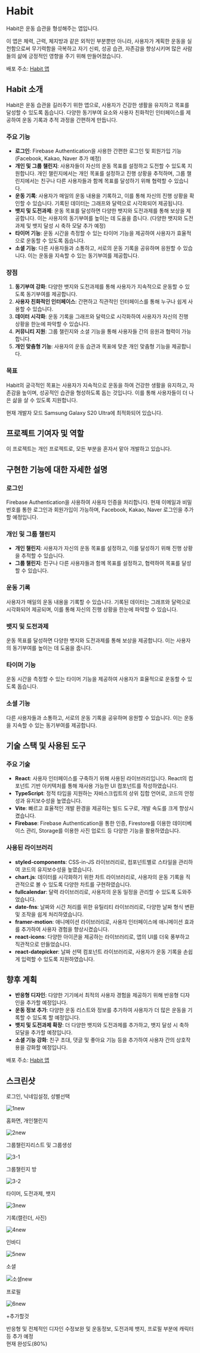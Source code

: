 # Habit

Habit은 운동 습관을 형성해주는 앱입니다.

이 앱은 체력, 근력, 체지방과 같은 외적인 부분뿐만 아니라, 사용자가 계획한 운동을 실천함으로써 무기력함을 극복하고 자기 신뢰, 성공 습관, 자존감을 향상시키며 많은 사람들의 삶에 긍정적인 영향을 주기 위해 만들어졌습니다.

배포 주소: [Habit 앱](https://kangdongu.github.io/exercise/#/)

## Habit 소개

Habit은 운동 습관을 길러주기 위한 앱으로, 사용자가 건강한 생활을 유지하고 목표를 달성할 수 있도록 돕습니다. 다양한 동기부여 요소와 사용자 친화적인 인터페이스를 제공하여 운동 기록과 추적 과정을 간편하게 만듭니다.

### 주요 기능

- **로그인**: Firebase Authentication을 사용한 간편한 로그인 및 회원가입 기능 (Facebook, Kakao, Naver 추가 예정)
- **개인 및 그룹 챌린지**: 사용자들이 자신의 운동 목표를 설정하고 도전할 수 있도록 지원합니다. 개인 챌린지에서는 개인 목표를 설정하고 진행 상황을 추적하며, 그룹 챌린지에서는 친구나 다른 사용자들과 함께 목표를 달성하기 위해 협력할 수 있습니다.
- **운동 기록**: 사용자가 매일의 운동 내용을 기록하고, 이를 통해 자신의 진행 상황을 확인할 수 있습니다. 기록된 데이터는 그래프와 달력으로 시각화되어 제공됩니다.
- **뱃지 및 도전과제**: 운동 목표를 달성하면 다양한 뱃지와 도전과제를 통해 보상을 제공합니다. 이는 사용자의 동기부여를 높이는 데 도움을 줍니다. (다양한 뱃지와 도전과제 및 뱃지 달성 시 축하 모달 추가 예정)
- **타이머 기능**: 운동 시간을 측정할 수 있는 타이머 기능을 제공하여 사용자가 효율적으로 운동할 수 있도록 돕습니다.
- **소셜 기능**: 다른 사용자들과 소통하고, 서로의 운동 기록을 공유하며 응원할 수 있습니다. 이는 운동을 지속할 수 있는 동기부여를 제공합니다.

### 장점

1. **동기부여 강화**: 다양한 뱃지와 도전과제를 통해 사용자가 지속적으로 운동할 수 있도록 동기부여를 제공합니다.
2. **사용자 친화적인 인터페이스**: 간편하고 직관적인 인터페이스를 통해 누구나 쉽게 사용할 수 있습니다.
3. **데이터 시각화**: 운동 기록을 그래프와 달력으로 시각화하여 사용자가 자신의 진행 상황을 한눈에 파악할 수 있습니다.
4. **커뮤니티 지원**: 그룹 챌린지와 소셜 기능을 통해 사용자들 간의 응원과 협력이 가능합니다.
5. **개인 맞춤형 기능**: 사용자의 운동 습관과 목표에 맞춘 개인 맞춤형 기능을 제공합니다.

### 목표

Habit의 궁극적인 목표는 사용자가 지속적으로 운동을 하여 건강한 생활을 유지하고, 자존감을 높이며, 성공적인 습관을 형성하도록 돕는 것입니다. 이를 통해 사용자들이 더 나은 삶을 살 수 있도록 지원합니다.

현재 개발자 모드 Samsung Galaxy S20 Ultra에 최적화되어 있습니다.

## 프로젝트 기여자 및 역할

이 프로젝트는 개인 프로젝트로, 모든 부분을 혼자서 맡아 개발하고 있습니다.

## 구현한 기능에 대한 자세한 설명

### 로그인
Firebase Authentication을 사용하여 사용자 인증을 처리합니다. 현재 이메일과 비밀번호를 통한 로그인과 회원가입이 가능하며, Facebook, Kakao, Naver 로그인을 추가할 예정입니다.

### 개인 및 그룹 챌린지
- **개인 챌린지**: 사용자가 자신의 운동 목표를 설정하고, 이를 달성하기 위해 진행 상황을 추적할 수 있습니다.
- **그룹 챌린지**: 친구나 다른 사용자들과 함께 목표를 설정하고, 협력하여 목표를 달성할 수 있습니다.

### 운동 기록
사용자가 매일의 운동 내용을 기록할 수 있습니다. 기록된 데이터는 그래프와 달력으로 시각화되어 제공되며, 이를 통해 자신의 진행 상황을 한눈에 파악할 수 있습니다.

### 뱃지 및 도전과제
운동 목표를 달성하면 다양한 뱃지와 도전과제를 통해 보상을 제공합니다. 이는 사용자의 동기부여를 높이는 데 도움을 줍니다.

### 타이머 기능
운동 시간을 측정할 수 있는 타이머 기능을 제공하여 사용자가 효율적으로 운동할 수 있도록 돕습니다.

### 소셜 기능
다른 사용자들과 소통하고, 서로의 운동 기록을 공유하며 응원할 수 있습니다. 이는 운동을 지속할 수 있는 동기부여를 제공합니다.

## 기술 스택 및 사용된 도구

### 주요 기술

- **React**: 사용자 인터페이스를 구축하기 위해 사용된 라이브러리입니다. React의 컴포넌트 기반 아키텍처를 통해 재사용 가능한 UI 컴포넌트를 작성하였습니다.
- **TypeScript**: 정적 타입을 지원하는 자바스크립트의 상위 집합 언어로, 코드의 안정성과 유지보수성을 높였습니다.
- **Vite**: 빠르고 효율적인 개발 환경을 제공하는 빌드 도구로, 개발 속도를 크게 향상시켰습니다.
- **Firebase**: Firebase Authentication을 통한 인증, Firestore를 이용한 데이터베이스 관리, Storage를 이용한 사진 업로드 등 다양한 기능을 활용하였습니다.

### 사용된 라이브러리

- **styled-components**: CSS-in-JS 라이브러리로, 컴포넌트별로 스타일을 관리하여 코드의 유지보수성을 높였습니다.
- **chart.js**: 데이터를 시각화하기 위한 차트 라이브러리로, 사용자의 운동 기록을 직관적으로 볼 수 있도록 다양한 차트를 구현하였습니다.
- **fullcalendar**: 달력 라이브러리로, 사용자의 운동 일정을 관리할 수 있도록 도와주었습니다.
- **date-fns**: 날짜와 시간 처리를 위한 유틸리티 라이브러리로, 다양한 날짜 형식 변환 및 조작을 쉽게 처리하였습니다.
- **framer-motion**: 애니메이션 라이브러리로, 사용자 인터페이스에 애니메이션 효과를 추가하여 사용자 경험을 향상시켰습니다.
- **react-icons**: 다양한 아이콘을 제공하는 라이브러리로, 앱의 UI를 더욱 풍부하고 직관적으로 만들었습니다.
- **react-datepicker**: 날짜 선택 컴포넌트 라이브러리로, 사용자가 운동 기록을 손쉽게 입력할 수 있도록 지원하였습니다.

## 향후 계획

- **반응형 디자인**: 다양한 기기에서 최적의 사용자 경험을 제공하기 위해 반응형 디자인을 추가할 예정입니다.
- **운동 정보 추가**: 다양한 운동 리스트와 정보를 추가하여 사용자가 더 많은 운동을 기록할 수 있도록 할 예정입니다.
- **뱃지 및 도전과제 확장**: 더 다양한 뱃지와 도전과제를 추가하고, 뱃지 달성 시 축하 모달을 추가할 예정입니다.
- **소셜 기능 강화**: 친구 초대, 댓글 및 좋아요 기능 등을 추가하여 사용자 간의 상호작용을 강화할 예정입니다.

배포 주소: [Habit 앱](https://kangdongu.github.io/exercise/#/)

## 스크린샷

로그인, 닉네임설정, 성별선택

![1new](https://github.com/user-attachments/assets/2c7d7449-b6d6-4aac-af00-f641b7de4473)


홈화면, 개인챌린지

![2new](https://github.com/user-attachments/assets/a427fea7-b4ea-423e-b05f-a27caec093b4)


그룹챌린지리스트 및 그룹생성

![3-1](https://github.com/kangdongu/exercise/assets/162076741/380e8417-214a-44e3-bba6-3a9af092a83c)


그룹챌린지 방

![3-2](https://github.com/kangdongu/exercise/assets/162076741/5c2992ef-4f42-4767-a40e-295634f87c9c)

타이머, 도전과제, 뱃지

![3new](https://github.com/user-attachments/assets/91f370d1-657c-48a5-b69a-b646fe1f5eb8)


기록(캘린더, 사진)

![4new](https://github.com/user-attachments/assets/582f3a4e-1a4d-498a-8889-64a6737d446c)


인바디

![5new](https://github.com/user-attachments/assets/270f08a8-bfab-4d40-8506-d8b0ae5dcd80)


소셜

![소셜new](https://github.com/user-attachments/assets/cd91da8a-9d06-47d7-a418-f0116f52ae7e)


프로필

![6new](https://github.com/user-attachments/assets/4ba08b0f-daf0-4366-9e52-460726009ae3)


+추가할것

반응형 및 전체적인 디자인 수정보완 및 운동정보, 도전과제 뱃지, 프로필 부분에 캐릭터 등 추가 예정<br /> 현재 완성도(80%)

